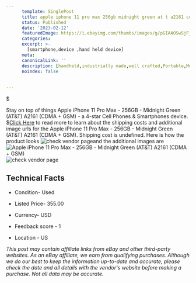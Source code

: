 ```yaml
---
      template: SinglePost
      title: apple iphone 11 pro max 256gb midnight green at t a2161 cdma gsm 
      status: Published
      date: '2023-02-12'
      featuredImage: https://i.ebayimg.com/thumbs/images/g/pGIAAOSwSjFjq2Be/s-l225.jpg
      categories: 
      excerpt: >-
        [smartphone,device ,hand held device]
      meta:
      canonicalLink: ''
      description: [handheld,industrially made,well crafted,Portable,Mobile,Compact,Convenient,Lightweight,Maneuverable,Man-portable,Miniature,Carriable,Hand-held,Light,Holdable,Transportable,Mobile device,Pocket-sized,On-the-go,Wireless,Cordless,Compact size,Convenient size, smartphone,device ,hand held device]
      noindex: false
      
        
---
```

$

Stay on top of things Apple iPhone 11 Pro Max - 256GB - Midnight Green (AT&T) A2161 (CDMA + GSM) - a 4-star Cell Phones & Smartphones device.
$[Click Here](https://www.ebay.com/itm/385406341808?hash=item59bc0212b0%3Ag%3ApGIAAOSwSjFjq2Be&mkevt=1&mkcid=1&mkrid=711-53200-19255-0&campid=%253CePNCampaignId%253E&customid=%253CreferenceId%253E&toolid=10049) to read more to learn about the shipping costs and additional image urls for the Apple iPhone 11 Pro Max - 256GB - Midnight Green (AT&T) A2161 (CDMA + GSM). Shipping cost is undefined. Here is how the product looks ![check vendor page](https://i.ebayimg.com/thumbs/images/g/pGIAAOSwSjFjq2Be/s-l225.jpg)and the additional images are![Apple iPhone 11 Pro Max - 256GB - Midnight Green (AT&T) A2161 (CDMA + GSM)](https://i.ebayimg.com/images/g/pGIAAOSwSjFjq2Be/s-l1600.jpg)![check vendor page](https://origin-galleryplus.ebayimg.com/ws/web/385406341808_2_0_1/225x225.jpg,https://origin-galleryplus.ebayimg.com/ws/web/385406341808_3_0_1/225x225.jpg)



 ## Technical Facts 



     
      

 - Condition- Used 


      

 - Listed Price- 355.00 


      

 - Currency- USD 


      

 - Feedback score - 1 


      

 - Location - US 


      
      

 *_This post may contain affiliate links from eBay and other third-party websites. As an eBay affiliate, we earn from qualifying purchases. Although we do our best to keep the information up-to-date and accurate, please check the date and all details with the vendor's website before making a purchase. Not all data may be accurate._*






